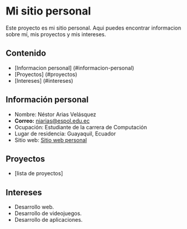 # Mi sitio personal

Este proyecto es mi sitio personal. Aqui puedes encontrar informacion sobre mí, mis
proyectos y mis intereses.

## Contenido

* [Informacion personal] (#informacion-personal)
* [Proyectos] (#proyectos)
* [Intereses] (#intereses)

## Información personal
* Nombre: Néstor Arias Velásquez
* **Correo:** niarias@espol.edu.ec
* Ocupación: Estudiante de la carrera de Computación
* Lugar de residencia: Guayaquil, Ecuador
* Sitio web: [Sitio web personal](https://niariasve.github.io/Niariasve)

## Proyectos

* [lista de proyectos]


## Intereses

* Desarrollo web.
* Desarrollo de videojuegos.
* Desarrollo de aplicaciones.
